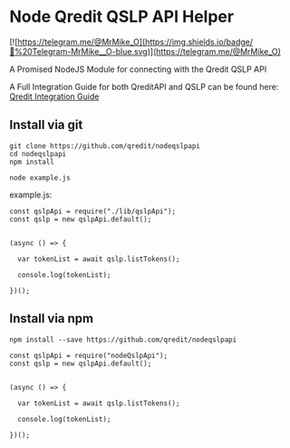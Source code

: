 # Node Qredit QSLP API Helper

[![https://telegram.me/@MrMike_O](https://img.shields.io/badge/💬%20Telegram-MrMike__O-blue.svg)](https://telegram.me/@MrMike_O)

A Promised NodeJS Module for connecting with the Qredit QSLP API

A Full Integration Guide for both QreditAPI and QSLP can be found here: [Qredit Integration Guide](https://github.com/qredit/nodeqreditintegration)

## Install via git

```
git clone https://github.com/qredit/nodeqslpapi
cd nodeqslpapi
npm install

node example.js
```

example.js:

```
const qslpApi = require("./lib/qslpApi");
const qslp = new qslpApi.default();


(async () => {

  var tokenList = await qslp.listTokens();

  console.log(tokenList);

})();
```

## Install via npm

```
npm install --save https://github.com/qredit/nodeqslpapi
```

```
const qslpApi = require("nodeQslpApi");
const qslp = new qslpApi.default();


(async () => {

  var tokenList = await qslp.listTokens();

  console.log(tokenList);

})();
```
